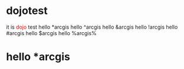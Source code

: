 # dojotest
it is <span style="color: red;">dojo</span> test
hello *arcgis
hello ^arcgis
hello &arcgis
hello !arcgis
hello #arcgis
hello $arcgis
hello %arcgis%
# hello *arcgis
